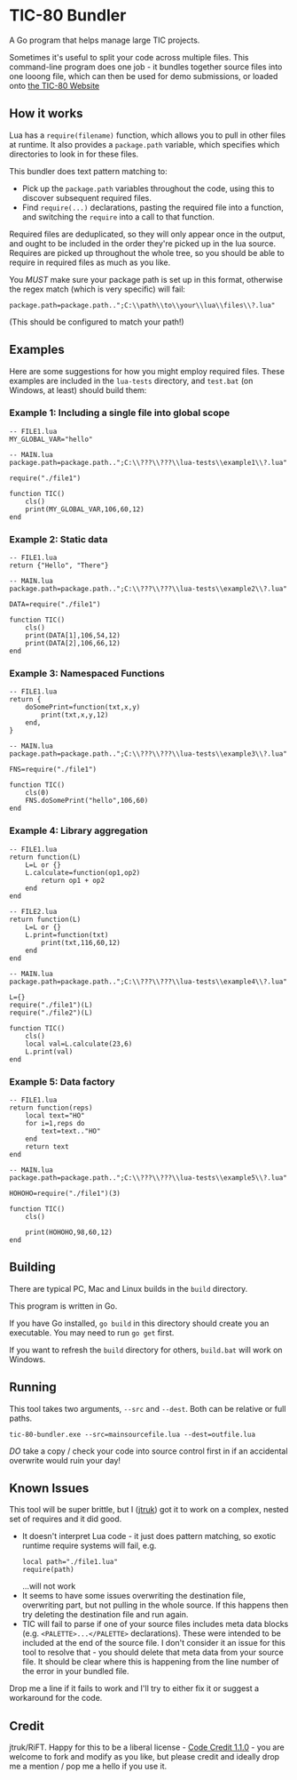 # TIC-80 Bundler

A Go program that helps manage large TIC projects.

Sometimes it's useful to split your code across multiple files. This command-line program does one job - it bundles together source files into one looong file, which can then be used for demo submissions, or loaded onto [the TIC-80 Website](https://tic80.com)

## How it works

Lua has a `require(filename)` function, which allows you to pull in other files at runtime. It also provides a `package.path` variable, which specifies which directories to look in for these files.

This bundler does text pattern matching to:
- Pick up the `package.path` variables throughout the code, using this to discover subsequent required files.
- Find `require(...)` declarations, pasting the required file into a function, and switching the `require` into a call to that function.

Required files are deduplicated, so they will only appear once in the output, and ought to be included in the order they're picked up in the lua source. Requires are picked up throughout the whole tree, so you should be able to require in required files as much as you like.

You *MUST* make sure your package path is set up in this format, otherwise the regex match (which is very specific) will fail:

`package.path=package.path..";C:\\path\\to\\your\\lua\\files\\?.lua"`

(This should be configured to match your path!)

## Examples

Here are some suggestions for how you might employ required files. These examples are included in the `lua-tests` directory, and `test.bat` (on Windows, at least) should build them:

### Example 1: Including a single file into global scope
```
-- FILE1.lua
MY_GLOBAL_VAR="hello"

-- MAIN.lua
package.path=package.path..";C:\\???\\???\\lua-tests\\example1\\?.lua"

require("./file1")

function TIC()
    cls()
    print(MY_GLOBAL_VAR,106,60,12)
end
```

### Example 2: Static data
```
-- FILE1.lua
return {"Hello", "There"}

-- MAIN.lua
package.path=package.path..";C:\\???\\???\\lua-tests\\example2\\?.lua"

DATA=require("./file1")

function TIC()
    cls()
    print(DATA[1],106,54,12)
    print(DATA[2],106,66,12)
end
```

### Example 3: Namespaced Functions
```
-- FILE1.lua
return {
    doSomePrint=function(txt,x,y)
        print(txt,x,y,12)
    end,
}

-- MAIN.lua
package.path=package.path..";C:\\???\\???\\lua-tests\\example3\\?.lua"

FNS=require("./file1")

function TIC()
    cls(0)
    FNS.doSomePrint("hello",106,60)
end
```

### Example 4: Library aggregation
```
-- FILE1.lua
return function(L)
    L=L or {}
    L.calculate=function(op1,op2)
        return op1 + op2
    end
end

-- FILE2.lua
return function(L)
    L=L or {}
    L.print=function(txt)
        print(txt,116,60,12)
    end
end

-- MAIN.lua
package.path=package.path..";C:\\???\\???\\lua-tests\\example4\\?.lua"

L={}
require("./file1")(L)
require("./file2")(L)

function TIC()
    cls()
    local val=L.calculate(23,6)
    L.print(val)
end
```

### Example 5: Data factory
```
-- FILE1.lua
return function(reps)
    local text="HO"
    for i=1,reps do
        text=text.."HO"
    end
    return text
end

-- MAIN.lua
package.path=package.path..";C:\\???\\???\\lua-tests\\example5\\?.lua"

HOHOHO=require("./file1")(3)

function TIC()
    cls()

    print(HOHOHO,98,60,12)
end
```

## Building

There are typical PC, Mac and Linux builds in the `build` directory.

This program is written in Go.

If you have Go installed, `go build` in this directory should create you an executable. You may need to run `go get` first.

If you want to refresh the `build` directory for others, `build.bat` will work on Windows.

## Running

This tool takes two arguments, `--src` and `--dest`. Both can be relative or full paths.

```tic-80-bundler.exe --src=mainsourcefile.lua --dest=outfile.lua```

*DO* take a copy / check your code into source control first in if an accidental overwrite would ruin your day!

## Known Issues

This tool will be super brittle, but I ([jtruk](https://mastodon.social/@jtruk)) got it to work on a complex, nested set of requires and it did good.

- It doesn't interpret Lua code - it just does pattern matching, so exotic runtime require systems will fail, e.g.
    ```
    local path="./file1.lua"
    require(path)
    ```
    ...will not work
- It seems to have some issues overwriting the destination file, overwriting part, but not pulling in the whole source. If this happens then try deleting the destination file and run again.
- TIC will fail to parse if one of your source files includes meta data blocks (e.g. `<PALETTE>...</PALETTE>` declarations). These were intended to be included at the end of the source file. I don't consider it an issue for this tool to resolve that - you should delete that meta data from your source file. It should be clear where this is happening from the line number of the error in your bundled file.

Drop me a line if it fails to work and I'll try to either fix it or suggest a workaround for the code.

## Credit

jtruk/RiFT. Happy for this to be a liberal license - [Code Credit 1.1.0](https://codecreditlicense.com/license/1.1.0) - you are welcome to fork and modify as you like, but please credit and ideally drop me a mention / pop me a hello if you use it.
